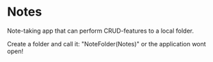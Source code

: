 # Notes

Note-taking app that can perform CRUD-features to a local folder.

Create a folder and call it: "NoteFolder(Notes)" or the application wont open!
